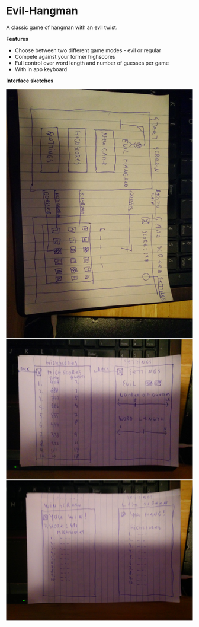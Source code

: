 # Evil-Hangman 

A classic game of hangman with an evil twist. 

<b>Features</b>
<ul>
<li>Choose between two different game modes - evil or regular</li>
<li>Compete against your former highscores</li>
<li>Full control over word length and number of guesses per game</li>
<li>With in app keyboard</li>
</ul>

<b>Interface sketches</b>

![Sketch1](/app/src/main/res/drawable/IMG_20151106_223032.jpg)
![Sketch2](/app/src/main/res/drawable/IMG_20151106_223054.jpg)
![Sketch3](/app/src/main/res/drawable/IMG_20151106_223113.jpg)

